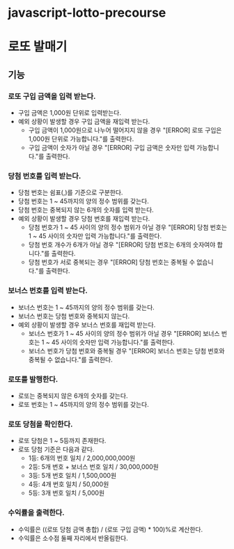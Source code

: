 # javascript-lotto-precourse

# 로또 발매기

## 기능

### 로또 구입 금액을 입력 받는다.

- 구입 금액은 1,000원 단위로 입력받는다.
- 예외 상황이 발생할 경우 구입 금액을 재입력 받는다.
    + 구입 금액이 1,000원으로 나누어 떨어지지 않을 경우 "[ERROR] 로또 구입은 1,000원 단위로 가능합니다."를 출력한다.
    + 구입 금액이 숫자가 아닐 경우 "[ERROR] 구입 금액은 숫자만 입력 가능합니다."를 출력한다.

### 당첨 번호를 입력 받는다.

- 당첨 번호는 쉼표(,)를 기준으로 구분한다.
- 당첨 번호는 1 ~ 45까지의 양의 정수 범위를 갖는다.
- 당첨 번호는 중복되지 않는 6개의 숫자를 입력 받는다.
- 예외 상황이 발생할 경우 당첨 번호를 재입력 받는다.
    + 당첨 번호가 1 ~ 45 사이의 양의 정수 범위가 아닐 경우 "[ERROR] 당첨 번호는 1 ~ 45 사이의 숫자만 입력 가능합니다."를 출력한다.
    + 당첨 번호 개수가 6개가 아닐 경우 "[ERROR] 당첨 번호는 6개의 숫자여야 합니다."를 출력한다.
    + 당첨 번호가 서로 중복되는 경우 "[ERROR] 당첨 번호는 중복될 수 없습니다."를 출력한다.

### 보너스 번호를 입력 받는다.

- 보너스 번호는 1 ~ 45까지의 양의 정수 범위를 갖는다.
- 보너스 번호는 당첨 번호와 중복되지 않는다.
- 예외 상황이 발생할 경우 보너스 번호를 재입력 받는다.
    + 보너스 번호가 1 ~ 45 사이의 양의 정수 범위가 아닐 경우 "[ERROR] 보너스 번호는 1 ~ 45 사이의 숫자만 입력 가능합니다."를 출력한다.
    + 보너스 번호가 당첨 번호와 중복될 경우 "[ERROR] 보너스 번호는 당첨 번호와 중복될 수 없습니다."를 출력한다.

### 로또를 발행한다.

- 로또는 중복되지 않은 6개의 숫자를 갖는다.
- 로또 번호는 1 ~ 45까지의 양의 정수 범위를 갖는다.

### 로또 당첨을 확인한다.

- 로또 당첨은 1 ~ 5등까지 존재한다.
- 로또 당첨 기준은 다음과 같다.
    + 1등: 6개의 번호 일치 / 2,000,000,000원
    + 2등: 5개 번호 + 보너스 번호 일치 / 30,000,000원
    + 3등: 5개 번호 일치 / 1,500,000원
    + 4등: 4개 번호 일치 / 50,000원
    + 5등: 3개 번호 일치 / 5,000원

### 수익률을 출력한다.

- 수익률은 ((로또 당첨 금액 총합) / (로또 구입 금액) * 100)%로 계산한다.
- 수익률은 소수점 둘째 자리에서 반올림한다. 